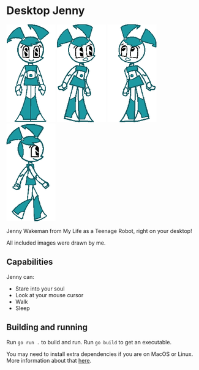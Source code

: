 # Desktop Jenny

![](images/idle0.png) ![](images/lookE.png) ![](images/lookNW.png) ![](images/walkE2.png)

Jenny Wakeman from My Life as a Teenage Robot, right on your desktop!

All included images were drawn by me.

## Capabilities

Jenny can:

- Stare into your soul
- Look at your mouse cursor
- Walk
- Sleep

## Building and running

Run `go run .` to build and run. Run `go build` to get an executable.

You may need to install extra dependencies if you are on MacOS or Linux. More
information about that [here](https://github.com/faiface/pixel#requirements).
